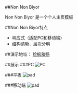 ##Non Non Biyor

Non Non Biyor 是一个个人主页模板

##Non Non Biyor特点
* 响应式（适配PC和移动端）
* 结构清晰，层次分明

##演示地址： [绘枫和畅](http://www.coolecho.net)
 

##展示
###PC
![PC](https://www.coolecho.net/upload/article1608/2016081320.jpg)

###平板
![pad](https://www.coolecho.net/upload/article1608/2016081321.png)


###移动端
![pad](https://www.coolecho.net/upload/article1608/2016081322.jpg)
